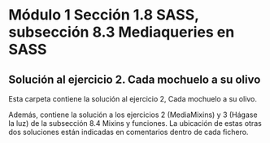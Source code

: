 # Módulo 1 Sección 1.8 SASS, subsección 8.3 Mediaqueries en SASS

## Solución al ejercicio 2. Cada mochuelo a su olivo

Esta carpeta contiene la solución al ejercicio 2, Cada mochuelo a su olivo.

Además, contiene la solución a los ejercicios 2 (MediaMixins) y 3 (Hágase la luz) de la subsección 8.4 Mixins y funciones. La ubicación de estas otras dos soluciones están indicadas en comentarios dentro de cada fichero.